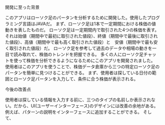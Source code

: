 開発に至った背景

このアプリはローソク足のパータンを分析するために開発した。使用したプログラミング言語はJAVAだ。
まず、ローソク足は1本で一定期間における株価の値動きを表したものだ。
ローソク足は一定期間内で取引された4つの株価を表す。それは始値（期間中で最初に取引された値段）、終値（期間中で最後に取引された値段）、高値（期間中で最も高く取引された値段）と　安値（期間中で最も安く取引された値段）だ。
ローソク足を参考して過去のデータや相場の動きを一目で読み取れて、株価のトレンドを把握できる。
多くの人にローソク足チャットを使って株価を分析できるようになるためにこのアプリを開発されました。
使用者はこのアプリを使うことで、株価データ倉庫から三つの特定ローソク足のパータンを簡単に見つけることができる。
まず、使用者は探している日付の範囲とローソク足パータンを入力して、条件に合う株価が表示される。


今後の改善点

使用者は探している情報を入力する前に、三つのタイプの名前しか表示されない。だから、UI(ユーザーインターフェース)のデザインには改善の余地がある。例えば、パターンの説明をインターフェースに追加することができる。
そして、
